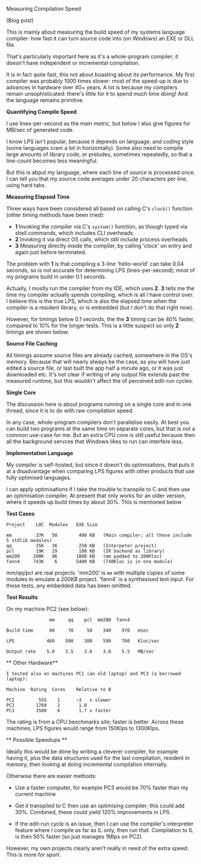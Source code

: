 Measuring Compilation Speed

(Blog post)

This is mainly about measuring the build speed of my systems language compiler: how fast it can turn source code into (on Windows) an EXE or DLL file.

That's particularly important here as it's a whole-program compiler; it doesn't have independent or incremental compilation.

It is in fact quite fast, this not about boasting about its performance. My first compiler was probably 1000 times slower: most of the speed-up is due to advances in hardware over 40+ years. A lot is because my compilers remain unsophisticated: there's little for it to spend much time doing! And the language remains primitive.

**Quantifying Compile Speed**

I use lines-per-second as the main metric, but below I also give figures for MB/sec of generated code.

I know LPS isn't popular, because it depends on language, and coding style (some languages cram a lot in horizontally). Some also need to compile large amounts of library code, or preludes, sometimes repeatedly, so that a line-count becomes less meaningful.

But this is abput *my* language, where each line of source is processed once. I can tell you that my source code averages under 20 characters per line, using hard tabs.

**Measuring Elapsed Time**

Three ways have been considered all based on calling C's `clock()` function (other timing methods have been tried):

* **1** Invoking the compiler via C's `system()` function, as though typed via shell commands, which includes CLI overheads.
* **2** Invoking it via direct OS calls, which still include process overheads
* **3** Measuring directly inside the compiler, by calling 'clock' on entry and again
just before terminated.

The problem with **1** is that compiling a 3-line 'hello-world' can take 0.04 seconds, so is not accurate for determining LPS (lines-per-second); most of my programs build in under 0.1 seconds.

Actually, I mostly run the compiler from my IDE, which uses **2**. **3** tells me the time my compiler actually spends compiling, which is all I have control over. I believe this is the true LPS, which is also the elapsed time when the compiler is a resident library, or is embedded (but I don't do that right now).

However, for timings below 0.1 seconds, the the **3** timing can be 40% faster, compared to 10% for the longer tests. This is a little suspect so only **2** timings are shown below.

**Source File Caching**

All timings assume source files are already cached, somewhere in the OS's memory. Because that will nearly always be the case, as you will have just edited a source file, or last built the app half a minute ago, or it was just downloaded etc. It's not clear if writing of any output file extends past the measured runtime, but
this wouldn't affect the of perceived edit-run cycles.

**Single Core**

The discussion here is about programs running on a single core and in one thread, since it is to do with raw compilation speed.

In any case, whole-program compilers don't parallelise easily. At best you can build two programs at the same time on separate cores, but that is not a common use-case for me. But an extra CPU core is still useful because then all the background servces that Windows likes to run can interfere less.

**Implementation Language**

My compiler is self-hosted, but since it doesn't do optimisations, that puts it at a disadvantage when comparing LPS figures with other products that use fully optimised languages.

I can apply optimisations if I take the trouble to transpile to C and then use an optimisation compiler. At present that only works for an older version, where it speeds up build times by about 30%. This is mentioned below

**Test Cases**
````
Project    LOC  Modules   EXE Size

mm         37K   50        400 KB   (Main compiler; all these include 5 stdlib modules)
qq         35K   36        250 KB   (Interpeter project)
pcl        19K   29        180 KB   (IR backend as library)
mm200     200K   96       1800 KB   (mm padded to 200Kloc)
fann4     743K    6       5400 KB   (740Kloc is in one module)
````
mm/qq/pcl are real projects. 'mm200' is `mm` with multiple copies of some modules to emulate a 200KB project. 'fann4' is a synthesised test input. For these tests, any embedded data has been omitted.

**Test Results** 

On my machine PC2 (see below):
````
                mm     qq    pcl  mm200  fann4

Build time      80     70     50    340    970   msec

LPS            460    500    380    590    760   Kloc/sec

Output rate    5.0    3.5    3.6    3.0    5.5   MB/sec
````

** Other Hardware**
````
I tested also on machines PC1 (an old laptop) and PC3 (a borrowed laptop):

Machine  Rating  Cores    Relative to B

PC1         555    1      ~3   x slower
PC2        1760    2       1.0
PC3        3500    6       1.7 x faster
````
The rating is from a CPU benchmarks site; faster is better. Across these machines, LPS figures would range from 150Klps to 1300Klps.

** Possible Speedups **

Ideally this would be done by writing a cleverer compiler, for example having it, plus the data
structures used for the last compilation, resident in memory, then looking at doing incremental
compilation internally.

Otherwise there are easier methods:

* Use a faster computer, for example PC3 would be 70% faster than my current machine

* Get it transpiled to C then use an optimising compiler; this could add 30%. Combined, these
could yield 120% improvements in LPS.

* If the edit-run cycle is an issue, then I can use the compiler's interpreter feature where I compile as far as IL only, then run that. Compilation to IL is then 50% faster (so just manages 1Mlps on PC2).

However, my own projects clearly aren't really in need of the extra speed. This is more for sport.
